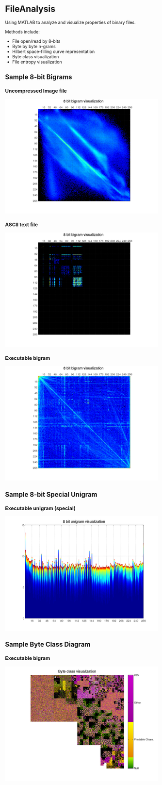 FileAnalysis
============

Using MATLAB to analyze and visualize properties of binary files.

Methods include:
+   File open/read by 8-bits
+   Byte by byte n-grams
+   Hilbert space-filling curve representation
+   Byte class visualization
+   File entropy visualization

## Sample 8-bit Bigrams
### Uncompressed Image file
![Image Bigram](/captures/bigram_image_ppm.png?raw=true)
### ASCII text file
![Text Bigram](/captures/bigram_text_txt.png?raw=true)
### Executable bigram
![EXE Bigram](/captures/bigram_exe.png?raw=true)

## Sample 8-bit Special Unigram
### Executable unigram (special)
![EXE Unigram](/captures/unigram_exe.png?raw=true)

## Sample Byte Class Diagram
### Executable bigram
![Byte class](/captures/byte_class.png?raw=true)